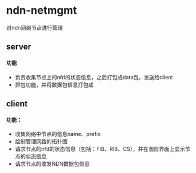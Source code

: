 # ndn-netmgmt
对ndn网络节点进行管理

## server
#### 功能 
* 负责收集节点上的nfd的状态信息，之后打包成data包，发送给client
* 抓包功能，并将数据包信息打包成

## client 
#### 功能：
* 收集网络中节点的信息name、prefix
* 绘制管理网路的拓扑图
* 请求节点的nfd的状态信息（包括：FIB、RIB、CS），并在图形界面上显示节点的状态信息
* 请求节点的收发NDN数据包信息



